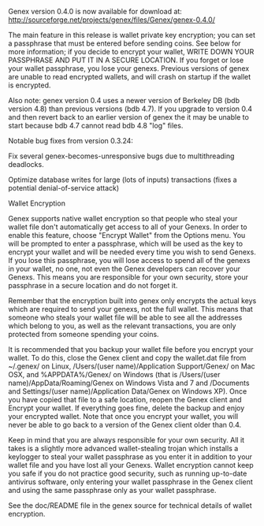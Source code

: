 Genex version 0.4.0 is now available for download at:
http://sourceforge.net/projects/genex/files/Genex/genex-0.4.0/

The main feature in this release is wallet private key encryption;
you can set a passphrase that must be entered before sending coins.
See below for more information; if you decide to encrypt your wallet,
WRITE DOWN YOUR PASSPHRASE AND PUT IT IN A SECURE LOCATION. If you
forget or lose your wallet passphrase, you lose your genexs.
Previous versions of genex are unable to read encrypted wallets,
and will crash on startup if the wallet is encrypted.

Also note: genex version 0.4 uses a newer version of Berkeley DB
(bdb version 4.8) than previous versions (bdb 4.7). If you upgrade
to version 0.4 and then revert back to an earlier version of genex
the it may be unable to start because bdb 4.7 cannot read bdb 4.8
"log" files.


Notable bug fixes from version 0.3.24:

Fix several genex-becomes-unresponsive bugs due to multithreading
deadlocks.

Optimize database writes for large (lots of inputs) transactions
(fixes a potential denial-of-service attack)


Wallet Encryption

Genex supports native wallet encryption so that people who steal your
wallet file don't automatically get access to all of your Genexs.
In order to enable this feature, choose "Encrypt Wallet" from the
Options menu.  You will be prompted to enter a passphrase, which
will be used as the key to encrypt your wallet and will be needed
every time you wish to send Genexs.  If you lose this passphrase,
you will lose access to spend all of the genexs in your wallet,
no one, not even the Genex developers can recover your Genexs.
This means you are responsible for your own security, store your
passphrase in a secure location and do not forget it.

Remember that the encryption built into genex only encrypts the
actual keys which are required to send your genexs, not the full
wallet.  This means that someone who steals your wallet file will
be able to see all the addresses which belong to you, as well as the
relevant transactions, you are only protected from someone spending
your coins.

It is recommended that you backup your wallet file before you
encrypt your wallet.  To do this, close the Genex client and
copy the wallet.dat file from ~/.genex/ on Linux, /Users/(user
name)/Application Support/Genex/ on Mac OSX, and %APPDATA%/Genex/
on Windows (that is /Users/(user name)/AppData/Roaming/Genex on
Windows Vista and 7 and /Documents and Settings/(user name)/Application
Data/Genex on Windows XP).  Once you have copied that file to a
safe location, reopen the Genex client and Encrypt your wallet.
If everything goes fine, delete the backup and enjoy your encrypted
wallet.  Note that once you encrypt your wallet, you will never be
able to go back to a version of the Genex client older than 0.4.

Keep in mind that you are always responsible for your own security.
All it takes is a slightly more advanced wallet-stealing trojan which
installs a keylogger to steal your wallet passphrase as you enter it
in addition to your wallet file and you have lost all your Genexs.
Wallet encryption cannot keep you safe if you do not practice
good security, such as running up-to-date antivirus software, only
entering your wallet passphrase in the Genex client and using the
same passphrase only as your wallet passphrase.

See the doc/README file in the genex source for technical details
of wallet encryption.
